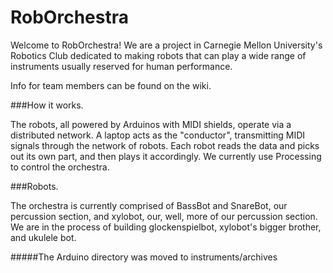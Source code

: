 RobOrchestra
=============

Welcome to RobOrchestra! We are a project in Carnegie Mellon University's Robotics Club 
dedicated to making robots that can play a wide range of instruments usually reserved
for human performance.

Info for team members can be found on the wiki.

###How it works.
	
The robots, all powered by Arduinos with MIDI shields, operate via a distributed network.
A laptop acts as the "conductor", transmitting MIDI signals through the network of robots. 
Each robot reads the data and picks out its own part, and then plays it accordingly. We currently use Processing to control the orchestra.


###Robots.

The orchestra is currently comprised of BassBot and SnareBot, our percussion section,
and xylobot, our, well, more of our percussion section. We are in the process of building 
glockenspielbot, xylobot's bigger brother, and ukulele bot.


#####The Arduino directory was moved to instruments/archives
